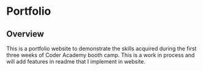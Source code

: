 # Portfolio

## Overview
This is a portfolio website to demonstrate the skills acquired during the first three weeks of Coder Academy booth camp. This is a work in process and will add features in readme that I implement in website.

